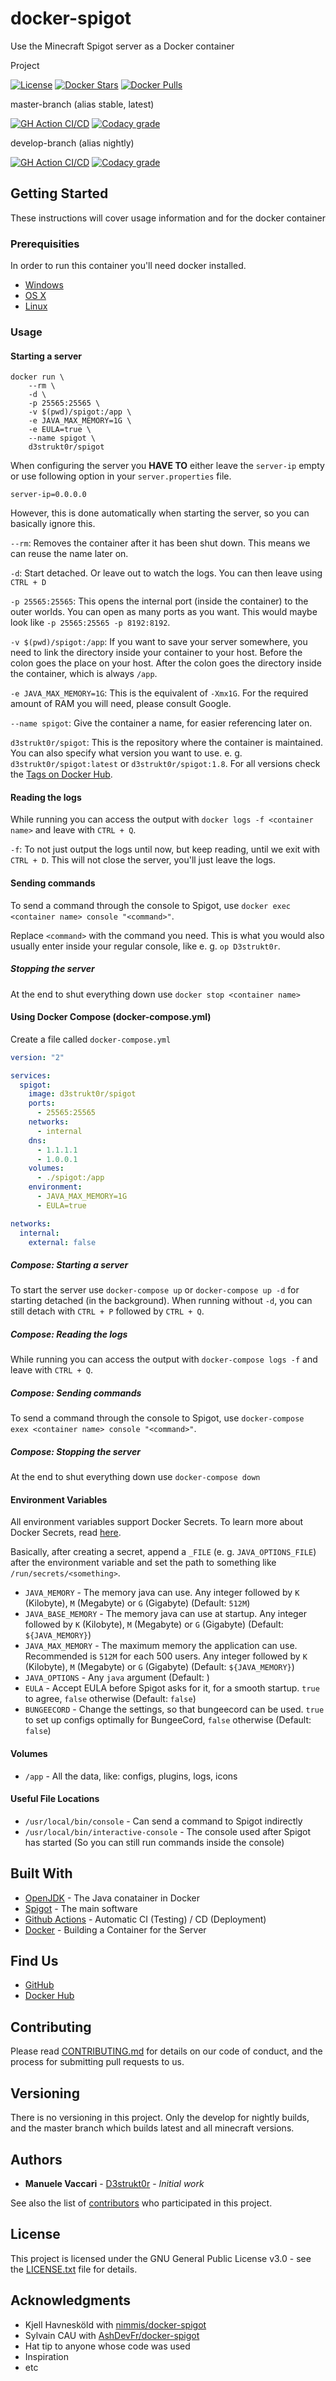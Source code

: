 # docker-spigot

Use the Minecraft Spigot server as a Docker container

Project

[![License](https://img.shields.io/github/license/d3strukt0r/docker-spigot)][license]
[![Docker Stars](https://img.shields.io/docker/stars/d3strukt0r/spigot.svg)][docker]
[![Docker Pulls](https://img.shields.io/docker/pulls/d3strukt0r/spigot.svg)][docker]

master-branch (alias stable, latest)

[![GH Action CI/CD](https://github.com/D3strukt0r/docker-spigot/workflows/CI/CD/badge.svg?branch=master)][gh-action]
[![Codacy grade](https://img.shields.io/codacy/grade/b674b9fdcd8a429ca863e975e685cbd1/master)][codacy]

develop-branch (alias nightly)

[![GH Action CI/CD](https://github.com/D3strukt0r/docker-spigot/workflows/CI/CD/badge.svg?branch=develop)][gh-action]
[![Codacy grade](https://img.shields.io/codacy/grade/b674b9fdcd8a429ca863e975e685cbd1/develop)][codacy]

## Getting Started

These instructions will cover usage information and for the docker container

### Prerequisities

In order to run this container you'll need docker installed.

-   [Windows](https://docs.docker.com/docker-for-windows/install/)
-   [OS X](https://docs.docker.com/docker-for-mac/install/)
-   [Linux](https://docs.docker.com/install/linux/docker-ce/ubuntu/)

### Usage

#### Starting a server

```shell
docker run \
    --rm \
    -d \
    -p 25565:25565 \
    -v $(pwd)/spigot:/app \
    -e JAVA_MAX_MEMORY=1G \
    -e EULA=true \
    --name spigot \
    d3strukt0r/spigot
```

When configuring the server you **HAVE TO** either leave the `server-ip` empty or use following option in your `server.properties` file.

```properties
server-ip=0.0.0.0
```

However, this is done automatically when starting the server, so you can basically ignore this.

`--rm`: Removes the container after it has been shut down. This means we can reuse the name later on.

`-d`: Start detached. Or leave out to watch the logs. You can then leave using `CTRL + D`

<!--
`-i -t` (WORK IN PROGRESS): This will let you work with the console inside your container. However, this will not let you leave but not re-enter the console, without shutting down the server. Later on, you'll learn a workaround for this. To leave from the terminal, and let it run in the background click `CTRL + P + Q` (lift from `P` and click `Q` while still holding `CTRL`)
-->

`-p 25565:25565`: This opens the internal port (inside the container) to the outer worlds. You can open as many ports as you want. This would maybe look like `-p 25565:25565 -p 8192:8192`.

`-v $(pwd)/spigot:/app`: If you want to save your server somewhere, you need to link the directory inside your container to your host. Before the colon goes the place on your host. After the colon goes the directory inside the container, which is always `/app`.

`-e JAVA_MAX_MEMORY=1G`: This is the equivalent of `-Xmx1G`. For the required amount of RAM you will need, please consult Google.

`--name spigot`: Give the container a name, for easier referencing later on.

`d3strukt0r/spigot`: This is the repository where the container is maintained. You can also specify what version you want to use. e. g. `d3strukt0r/spigot:latest` or `d3strukt0r/spigot:1.8`. For all versions check the [Tags on Docker Hub](https://hub.docker.com/repository/docker/d3strukt0r/spigot/tags).

#### Reading the logs

While running you can access the output with `docker logs -f <container name>` and leave with `CTRL + Q`.

`-f`: To not just output the logs until now, but keep reading, until we exit with `CTRL + D`. This will not close the server, you'll just leave the logs.

#### Sending commands

To send a command through the console to Spigot, use `docker exec <container name> console "<command>"`.

Replace `<command>` with the command you need. This is what you would also usually enter
inside your regular console, like e. g. `op D3strukt0r`.

##### Stopping the server

At the end to shut everything down use `docker stop <container name>`

#### Using Docker Compose (docker-compose.yml)

Create a file called `docker-compose.yml`

```yaml
version: "2"

services:
  spigot:
    image: d3strukt0r/spigot
    ports:
      - 25565:25565
    networks:
      - internal
    dns:
      - 1.1.1.1
      - 1.0.0.1
    volumes:
      - ./spigot:/app
    environment:
      - JAVA_MAX_MEMORY=1G
      - EULA=true

networks:
  internal:
    external: false
```

##### Compose: Starting a server

To start the server use `docker-compose up` or `docker-compose up -d` for starting detached (in the background).  When running without `-d`, you can still detach with `CTRL + P` followed by `CTRL + Q`.

##### Compose: Reading the logs

While running you can access the output with `docker-compose logs -f` and leave with `CTRL + Q`.

##### Compose: Sending commands

To send a command through the console to Spigot, use `docker-compose exex <container name> console "<command>"`.

##### Compose: Stopping the server

At the end to shut everything down use `docker-compose down`

#### Environment Variables

All environment variables support Docker Secrets. To learn more about Docker Secrets, read [here](https://docs.docker.com/engine/swarm/secrets/).

Basically, after creating a secret, append a `_FILE` (e. g. `JAVA_OPTIONS_FILE`) after the environment variable and set the path to something like `/run/secrets/<something>`.

-   `JAVA_MEMORY` - The memory java can use. Any integer followed by `K` (Kilobyte), `M` (Megabyte) or `G` (Gigabyte) (Default: `512M`)
-   `JAVA_BASE_MEMORY` - The memory java can use at startup. Any integer followed by `K` (Kilobyte), `M` (Megabyte) or `G` (Gigabyte) (Default: `${JAVA_MEMORY}`)
-   `JAVA_MAX_MEMORY` - The maximum memory the application can use. Recommended is `512M` for each 500 users. Any integer followed by `K` (Kilobyte), `M` (Megabyte) or `G` (Gigabyte) (Default: `${JAVA_MEMORY}`)
-   `JAVA_OPTIONS` - Any `java` argument (Default: )
-   `EULA` - Accept EULA before Spigot asks for it, for a smooth startup. `true` to agree, `false` otherwise (Default: `false`)
-   `BUNGEECORD` - Change the settings, so that bungeecord can be used. `true` to set up configs optimally for BungeeCord, `false` otherwise (Default: `false`)

#### Volumes

-   `/app` - All the data, like: configs, plugins, logs, icons

#### Useful File Locations

-   `/usr/local/bin/console` - Can send a command to Spigot indirectly
-   `/usr/local/bin/interactive-console` - The console used after Spigot has started (So you can still run commands inside the console)

## Built With

-   [OpenJDK](https://hub.docker.com/_/openjdk) - The Java conatainer in Docker
-   [Spigot](https://www.spigotmc.org/wiki/spigot/) - The main software
-   [Github Actions](https://github.com/features/actions) - Automatic CI (Testing) / CD (Deployment)
-   [Docker](https://www.docker.com/) - Building a Container for the Server

## Find Us

-   [GitHub](https://github.com/D3strukt0r/docker-spigot)
-   [Docker Hub](https://hub.docker.com/r/d3strukt0r/spigot)

## Contributing

Please read [CONTRIBUTING.md](CONTRIBUTING.md) for details on our code of conduct, and the process for submitting pull requests to us.

## Versioning

There is no versioning in this project. Only the develop for nightly builds, and the master branch which builds latest and all minecraft versions.

## Authors

-   **Manuele Vaccari** - [D3strukt0r](https://github.com/D3strukt0r) - _Initial work_

See also the list of [contributors](https://github.com/D3strukt0r/docker-spigot/contributors) who participated in this project.

## License

This project is licensed under the GNU General Public License v3.0 - see the [LICENSE.txt](LICENSE.txt) file for details.

## Acknowledgments

-   Kjell Havnesköld with [nimmis/docker-spigot](https://github.com/nimmis/docker-spigot)
-   Sylvain CAU with [AshDevFr/docker-spigot](https://github.com/AshDevFr/docker-spigot)
-   Hat tip to anyone whose code was used
-   Inspiration
-   etc

[license]: https://github.com/D3strukt0r/docker-spigot/blob/master/LICENSE.txt
[docker]: https://hub.docker.com/repository/docker/d3strukt0r/spigot
[gh-action]: https://github.com/D3strukt0r/docker-spigot/actions
[codacy]: https://www.codacy.com/manual/D3strukt0r/docker-spigot
